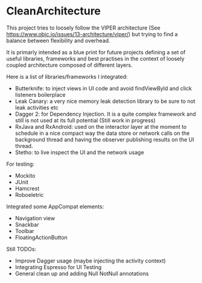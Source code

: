 # CleanArchitecture

This project tries to loosely follow the VIPER architecture (See https://www.objc.io/issues/13-architecture/viper/) but trying to find a balance between flexibility and overhead.

It is primarly intended as a blue print for future projects defining a set of useful libraries, frameworks and best practises in the context of loosely coupled architecture composed of different layers.

Here is a list of libraries/frameworks I integrated:

- Butterknife: to inject views in UI code and avoid findViewById and click listeners boilerplace
- Leak Canary: a very nice memory leak detection library to be sure to not leak activities etc
- Dagger 2: for Dependency Injection. It is a quite complex framework and still is not used at its full potential (Still work in progress)
- RxJava and RxAndroid: used on the interactor layer at the moment to schedule in a nice compact way the data store or network calls on the background thread and having the observer publishing results on the UI thread.
- Stetho: to live inspect the UI and the network usage

For testing:

- Mockito
- JUnit
- Hamcrest
- Roboeletric

Integrated some AppCompat elements:

- Navigation view
- Snackbar
- Toolbar
- FloatingActionButton


Still TODOs:
- Improve Dagger usage (maybe injecting the activity context)
- Integrating Espresso for UI Testing
- General clean up and adding Null NotNull annotations
